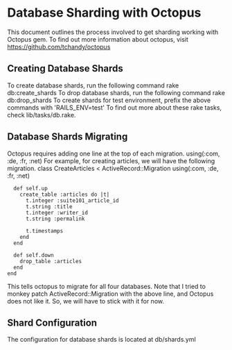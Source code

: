 # Database Sharding with Octopus #

This document outlines the process involved to get sharding working with Octopus gem. To find out more information about octopus, visit https://github.com/tchandy/octopus

## Creating Database Shards ##

To create database shards, run the following command
    rake db:create_shards
To drop database shards, run the following command
    rake db:drop_shards
To create shards for test environment, prefix the above commands with 'RAILS_ENV=test'
To find out more about these rake tasks, check lib/tasks/db.rake.

## Database Shards Migrating ##
Octopus requires adding one line at the top of each migration.
    using(:com, :de, :fr, :net)
For example, for creating articles, we will have the following migration.
    class CreateArticles < ActiveRecord::Migration
      using(:com, :de, :fr, :net)

      def self.up
        create_table :articles do |t|
          t.integer :suite101_article_id
          t.string :title
          t.integer :writer_id
          t.string :permalink

          t.timestamps
        end
      end

      def self.down
        drop_table :articles
      end
    end
    
This tells octopus to migrate for all four databases. Note that I tried to monkey patch ActiveRecord::Migration with the above line, and Octopus does not like it. So, we will have to stick with it for now.

## Shard Configuration ##
The configuration for database shards is located at db/shards.yml